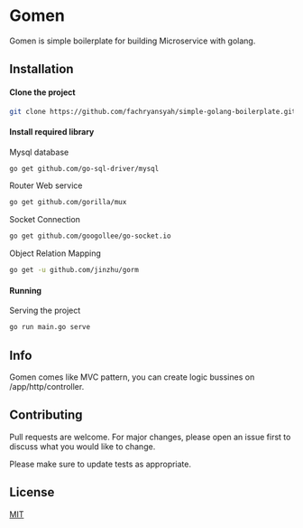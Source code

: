 # Gomen

Gomen is simple boilerplate for building Microservice with golang.

## Installation

#### Clone the project

```bash
git clone https://github.com/fachryansyah/simple-golang-boilerplate.git
```

#### Install required library

Mysql database
```bash
go get github.com/go-sql-driver/mysql
```
Router Web service
```bash
go get github.com/gorilla/mux
```
Socket Connection
```bash
go get github.com/googollee/go-socket.io
```
Object Relation Mapping
```bash
go get -u github.com/jinzhu/gorm
```

#### Running
Serving the project
```bash
go run main.go serve
```

## Info
Gomen comes like MVC pattern, you can create logic bussines on /app/http/controller.

## Contributing
Pull requests are welcome. For major changes, please open an issue first to discuss what you would like to change.

Please make sure to update tests as appropriate.

## License
[MIT](https://choosealicense.com/licenses/mit/)
